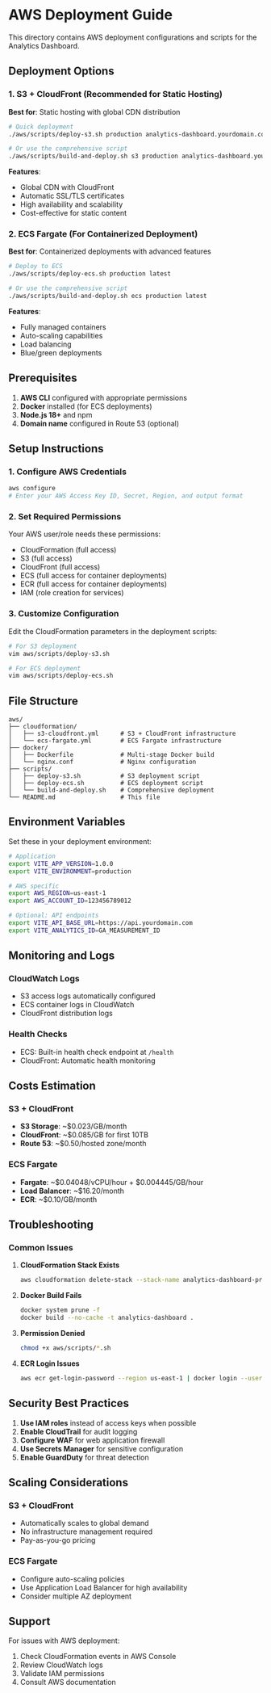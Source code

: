 
# AWS Deployment Guide

This directory contains AWS deployment configurations and scripts for the Analytics Dashboard.

## Deployment Options

### 1. S3 + CloudFront (Recommended for Static Hosting)

**Best for**: Static hosting with global CDN distribution

```bash
# Quick deployment
./aws/scripts/deploy-s3.sh production analytics-dashboard.yourdomain.com

# Or use the comprehensive script
./aws/scripts/build-and-deploy.sh s3 production analytics-dashboard.yourdomain.com
```

**Features**:
- Global CDN with CloudFront
- Automatic SSL/TLS certificates
- High availability and scalability
- Cost-effective for static content

### 2. ECS Fargate (For Containerized Deployment)

**Best for**: Containerized deployments with advanced features

```bash
# Deploy to ECS
./aws/scripts/deploy-ecs.sh production latest

# Or use the comprehensive script
./aws/scripts/build-and-deploy.sh ecs production latest
```

**Features**:
- Fully managed containers
- Auto-scaling capabilities
- Load balancing
- Blue/green deployments

## Prerequisites

1. **AWS CLI** configured with appropriate permissions
2. **Docker** installed (for ECS deployments)
3. **Node.js 18+** and npm
4. **Domain name** configured in Route 53 (optional)

## Setup Instructions

### 1. Configure AWS Credentials

```bash
aws configure
# Enter your AWS Access Key ID, Secret, Region, and output format
```

### 2. Set Required Permissions

Your AWS user/role needs these permissions:
- CloudFormation (full access)
- S3 (full access)
- CloudFront (full access)
- ECS (full access for container deployments)
- ECR (full access for container deployments)
- IAM (role creation for services)

### 3. Customize Configuration

Edit the CloudFormation parameters in the deployment scripts:

```bash
# For S3 deployment
vim aws/scripts/deploy-s3.sh

# For ECS deployment
vim aws/scripts/deploy-ecs.sh
```

## File Structure

```
aws/
├── cloudformation/
│   ├── s3-cloudfront.yml      # S3 + CloudFront infrastructure
│   └── ecs-fargate.yml        # ECS Fargate infrastructure
├── docker/
│   ├── Dockerfile             # Multi-stage Docker build
│   └── nginx.conf             # Nginx configuration
├── scripts/
│   ├── deploy-s3.sh           # S3 deployment script
│   ├── deploy-ecs.sh          # ECS deployment script
│   └── build-and-deploy.sh    # Comprehensive deployment
└── README.md                  # This file
```

## Environment Variables

Set these in your deployment environment:

```bash
# Application
export VITE_APP_VERSION=1.0.0
export VITE_ENVIRONMENT=production

# AWS specific
export AWS_REGION=us-east-1
export AWS_ACCOUNT_ID=123456789012

# Optional: API endpoints
export VITE_API_BASE_URL=https://api.yourdomain.com
export VITE_ANALYTICS_ID=GA_MEASUREMENT_ID
```

## Monitoring and Logs

### CloudWatch Logs
- S3 access logs automatically configured
- ECS container logs in CloudWatch
- CloudFront distribution logs

### Health Checks
- ECS: Built-in health check endpoint at `/health`
- CloudFront: Automatic health monitoring

## Costs Estimation

### S3 + CloudFront
- **S3 Storage**: ~$0.023/GB/month
- **CloudFront**: ~$0.085/GB for first 10TB
- **Route 53**: ~$0.50/hosted zone/month

### ECS Fargate
- **Fargate**: ~$0.04048/vCPU/hour + $0.004445/GB/hour
- **Load Balancer**: ~$16.20/month
- **ECR**: ~$0.10/GB/month

## Troubleshooting

### Common Issues

1. **CloudFormation Stack Exists**
   ```bash
   aws cloudformation delete-stack --stack-name analytics-dashboard-production
   ```

2. **Docker Build Fails**
   ```bash
   docker system prune -f
   docker build --no-cache -t analytics-dashboard .
   ```

3. **Permission Denied**
   ```bash
   chmod +x aws/scripts/*.sh
   ```

4. **ECR Login Issues**
   ```bash
   aws ecr get-login-password --region us-east-1 | docker login --username AWS --password-stdin 123456789012.dkr.ecr.us-east-1.amazonaws.com
   ```

## Security Best Practices

1. **Use IAM roles** instead of access keys when possible
2. **Enable CloudTrail** for audit logging
3. **Configure WAF** for web application firewall
4. **Use Secrets Manager** for sensitive configuration
5. **Enable GuardDuty** for threat detection

## Scaling Considerations

### S3 + CloudFront
- Automatically scales to global demand
- No infrastructure management required
- Pay-as-you-go pricing

### ECS Fargate
- Configure auto-scaling policies
- Use Application Load Balancer for high availability
- Consider multiple AZ deployment

## Support

For issues with AWS deployment:
1. Check CloudFormation events in AWS Console
2. Review CloudWatch logs
3. Validate IAM permissions
4. Consult AWS documentation

